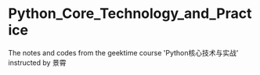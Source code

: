 # Python_Core_Technology_and_Practice

The notes and codes from the geektime course 'Python核心技术与实战' instructed by 景霄
